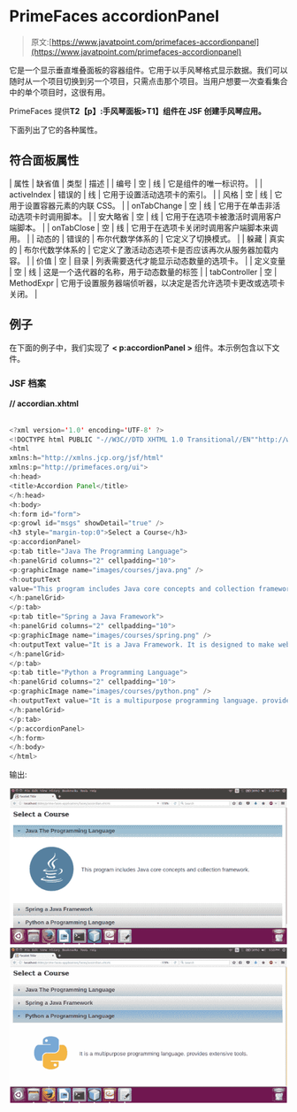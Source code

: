 # PrimeFaces accordionPanel

> 原文:[https://www.javatpoint.com/primefaces-accordionpanel](https://www.javatpoint.com/primefaces-accordionpanel)

它是一个显示垂直堆叠面板的容器组件。它用于以手风琴格式显示数据。我们可以随时从一个项目切换到另一个项目，只需点击那个项目。当用户想要一次查看集合中的单个项目时，这很有用。

PrimeFaces 提供**T2【p】:手风琴面板>T1】组件在 JSF 创建手风琴应用。**

下面列出了它的各种属性。

## 符合面板属性

| 属性 | 缺省值 | 类型 | 描述 |
| 编号 | 空 | 线 | 它是组件的唯一标识符。 |
| activeIndex | 错误的 | 线 | 它用于设置活动选项卡的索引。 |
| 风格 | 空 | 线 | 它用于设置容器元素的内联 CSS。 |
| onTabChange | 空 | 线 | 它用于在单击非活动选项卡时调用脚本。 |
| 安大略省 | 空 | 线 | 它用于在选项卡被激活时调用客户端脚本。 |
| onTabClose | 空 | 线 | 它用于在选项卡关闭时调用客户端脚本来调用。 |
| 动态的 | 错误的 | 布尔代数学体系的 | 它定义了切换模式。 |
| 躲藏 | 真实的 | 布尔代数学体系的 | 它定义了激活动态选项卡是否应该再次从服务器加载内容。 |
| 价值 | 空 | 目录 | 列表需要迭代才能显示动态数量的选项卡。 |
| 定义变量 | 空 | 线 | 这是一个迭代器的名称，用于动态数量的标签 |
| tabController | 空 | MethodExpr | 它用于设置服务器端侦听器，以决定是否允许选项卡更改或选项卡关闭。 |

## 例子

在下面的例子中，我们实现了 **< p:accordionPanel >** 组件。本示例包含以下文件。

### JSF 档案

**// accordian.xhtml**

```java

<?xml version='1.0' encoding='UTF-8' ?>
<!DOCTYPE html PUBLIC "-//W3C//DTD XHTML 1.0 Transitional//EN""http://www.w3.org/TR/xhtml1/DTD/xhtml1-transitional.dtd">
<html 
xmlns:h="http://xmlns.jcp.org/jsf/html"
xmlns:p="http://primefaces.org/ui">
<h:head>
<title>Accordion Panel</title>
</h:head>
<h:body>
<h:form id="form">
<p:growl id="msgs" showDetail="true" />
<h3 style="margin-top:0">Select a Course</h3>
<p:accordionPanel>
<p:tab title="Java The Programming Language">
<h:panelGrid columns="2" cellpadding="10">
<p:graphicImage name="images/courses/java.png" />
<h:outputText
value="This program includes Java core concepts and collection framework." />
</h:panelGrid>
</p:tab>
<p:tab title="Spring a Java Framework">
<h:panelGrid columns="2" cellpadding="10">
<p:graphicImage name="images/courses/spring.png" />
<h:outputText value="It is a Java Framework. It is designed to make web applications." />
</h:panelGrid>
</p:tab>
<p:tab title="Python a Programming Language">
<h:panelGrid columns="2" cellpadding="10">
<p:graphicImage name="images/courses/python.png" />
<h:outputText value="It is a multipurpose programming language. provides extensive tools." />
</h:panelGrid>
</p:tab>
</p:accordionPanel>
</h:form>
</h:body>
</html>

```

输出:

![PrimeFaces AccordionPanel 1](img/509ed0f161a13a793f7be8ce94d6b943.png)
![PrimeFaces AccordionPanel 2](img/0995b968f90da5c29c9731df1ab1a243.png)